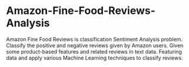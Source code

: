 # Amazon-Fine-Food-Reviews-Analysis
Amazon Fine Food Reviews is classification Sentiment Analysis problem. Classify the positive and negative reviews given by Amazon users. Given some product-based features and related reviews in text data. Featuring data and apply various Machine Learning techniques to classify reviews.

